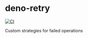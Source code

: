 # deno-retry

[![CI](https://github.com/makuzaverite/deno-retry/actions/workflows/ci.yml/badge.svg)](https://github.com/makuzaverite/deno-retry/actions/workflows/ci.yml)

Custom strategies for failed operations

